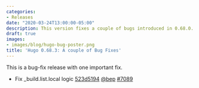 ```yaml
---
categories:
- Releases
date: "2020-03-24T13:00:00-05:00"
description: This version fixes a couple of bugs introduced in 0.68.0.
draft: true
images:
- images/blog/hugo-bug-poster.png
title: 'Hugo 0.68.3: A couple of Bug Fixes'
---
```


	

This is a bug-fix release with one important fix.

* Fix _build.list.local logic [523d5194](https://github.com/gohugoio/hugo/commit/523d51948fc20e2afb4721b43203c5ab696ae220) [@bep](https://github.com/bep) [#7089](https://github.com/gohugoio/hugo/issues/7089)



